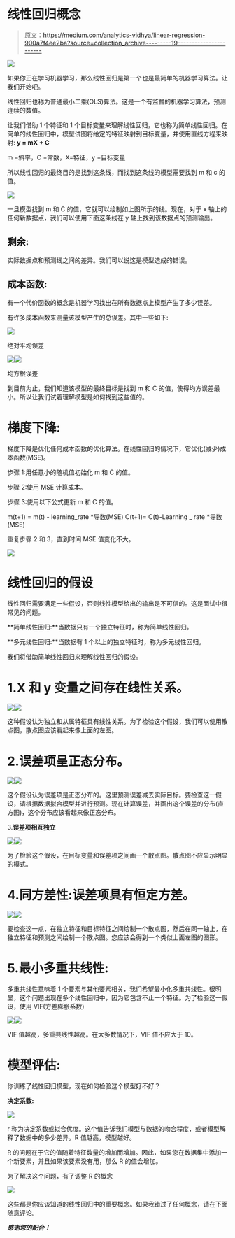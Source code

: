 # 线性回归概念

> 原文：<https://medium.com/analytics-vidhya/linear-regression-900a7f4ee2ba?source=collection_archive---------19----------------------->

![](img/2eff2fcce4ff6b2fc4fe9198dd5f255f.png)

如果你正在学习机器学习，那么线性回归是第一个也是最简单的机器学习算法。让我们开始吧。

线性回归也称为普通最小二乘(OLS)算法。这是一个有监督的机器学习算法，预测连续的数值。

让我们借助 1 个特征和 1 个目标变量来理解线性回归，它也称为简单线性回归。在简单的线性回归中，模型试图将给定的特征映射到目标变量，并使用直线方程来映射: **y = mX + C**

m =斜率，C =常数，X=特征，y =目标变量

所以线性回归的最终目的是找到这条线，而找到这条线的模型需要找到 m 和 c 的值。

![](img/86bc0d77778bfbc6a36f67573cf730de.png)

一旦模型找到 m 和 C 的值，它就可以绘制如上图所示的线。现在，对于 x 轴上的任何新数据点，我们可以使用下面这条线在 y 轴上找到该数据点的预测输出。

## 剩余:

实际数据点和预测线之间的差异。我们可以说这是模型造成的错误。

## 成本函数:

有一个代价函数的概念是机器学习找出在所有数据点上模型产生了多少误差。

有许多成本函数来测量该模型产生的总误差。其中一些如下:

![](img/657d17ea2d4fabaf5e1eda3b0e9b90c2.png)

绝对平均误差

![](img/f4fbe880492c5fba946d061e8ffb5af3.png)![](img/3b570d37d03ffe3f7d790a83c30fd818.png)

均方根误差

到目前为止，我们知道该模型的最终目标是找到 m 和 C 的值，使得均方误差最小。所以让我们试着理解模型是如何找到这些值的。

# 梯度下降:

梯度下降是优化任何成本函数的优化算法。在线性回归的情况下，它优化(减少)成本函数(MSE)。

步骤 1:用任意小的随机值初始化 m 和 C 的值。

步骤 2:使用 MSE 计算成本。

步骤 3:使用以下公式更新 m 和 C 的值。

m(t+1) = m(t) - learning_rate *导数(MSE)
C(t+1)= C(t)-Learning _ rate *导数(MSE)

重复步骤 2 和 3，直到时间 MSE 值变化不大。

![](img/4d0a0c045acc006f50b601263df955a7.png)

# 线性回归的假设

线性回归需要满足一些假设，否则线性模型给出的输出是不可信的。这是面试中很常见的问题。

**简单线性回归:**当数据只有一个独立特征时，称为简单线性回归。

**多元线性回归:**当数据有 1 个以上的独立特征时，称为多元线性回归。

我们将借助简单线性回归来理解线性回归的假设。

# 1.X 和 y 变量之间存在线性关系。

![](img/5c10461108c979b99a49acf9db1d9e51.png)![](img/b31d41b4a46fe15b0431ad0d8e9d610e.png)

这种假设认为独立和从属特征具有线性关系。为了检验这个假设，我们可以使用散点图，散点图应该看起来像上面的左图。

# 2.误差项呈正态分布。

![](img/195ce19e5b21f24c5b5aadd03cca8709.png)![](img/b55ec8913dc369f3740f9dfb3ecd6a7b.png)

这个假设认为误差项是正态分布的。这里预测误差减去实际目标。要检查这一假设，请根据数据拟合模型并进行预测。现在计算误差，并画出这个误差的分布(直方图)，这个分布应该看起来像正态分布。

3.**误差项相互独立**

![](img/4f5f2d2e4666cd0f165850cf6fa3adc3.png)![](img/ea37ddb42f1949f6d7b8dca0d6611ce4.png)

为了检验这个假设，在目标变量和误差项之间画一个散点图。散点图不应显示明显的模式。

# 4.同方差性:误差项具有恒定方差。

![](img/5965f9906034155543f97e765abb39bb.png)![](img/3804ae179ec01b0601937beb8946c32e.png)

要检查这一点，在独立特征和目标特征之间绘制一个散点图，然后在同一轴上，在独立特征和预测之间绘制一个散点图。您应该会得到一个类似上面左图的图形。

# 5.最小多重共线性:

多重共线性意味着 1 个要素与其他要素相关，我们希望最小化多重共线性。很明显，这个问题出现在多个线性回归中，因为它包含不止一个特征。为了检验这一假设，使用 VIF(方差膨胀系数)

![](img/869f81963f939e3e39d78460a6339446.png)![](img/08028188afe7cd3865b6b7018b35b9a2.png)

VIF 值越高，多重共线性越高。在大多数情况下，VIF 值不应大于 10。

# **模型评估:**

你训练了线性回归模型，现在如何检验这个模型好不好？

**决定系数:**

![](img/b929ffef5a1033c5fe1c687015d42f71.png)

r 称为决定系数或拟合优度。这个值告诉我们模型与数据的吻合程度，或者模型解释了数据中的多少差异。R 值越高，模型越好。

R 的问题在于它的值随着特征数量的增加而增加。因此，如果您在数据集中添加一个新要素，并且如果该要素没有用，那么 R 的值会增加。

为了解决这个问题，有了调整 R 的概念

![](img/26331c54c70db6872db0741cfb9572b4.png)

这些都是你应该知道的线性回归中的重要概念。如果我错过了任何概念，请在下面随意评论。

***感谢您的配合！***